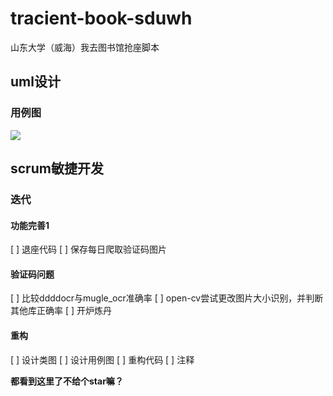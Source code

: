 # tracient-book-sduwh

山东大学（威海）我去图书馆抢座脚本

## uml设计

### 用例图
![](https://www.plantuml.com/plantuml/png/XPFVRX915CRlzodsKYymqKj2ID-4J9TJsB2mE3DRDCQ46lz0KwZMAiIOg4sjfab5ZPQciJoDCyk-XRCpi-nEDXcv8E7CRyuvtyStMuGYJADku5JZuwzyjAowYBWH0UpqaTT1BN0zH80ySbpnkPNCVlBP9PzyudyERwSawICCwYo-MB7HTrNrMprzOJXarrzaSU3JTXEZWJhWyocVVKvEdiRNP_AOXjqGut3WFDvCzdjU43NXhXxEHgVyxGMVBzZBC_v-p6vUYmwY-z-RYUpGHhlG882en8M6T7DnRNKUJnTy_oHR18Ftq0kWiHs67Rtb-S5wiUU9tpvi-lCt8uchScCN1NupKpfcgsVyu0NxzaxOaSn-iUFJvFcHaebyMjnNIOptB_bmJm9z31Y4mUco5D6856aXYeqd-Gx2fRB6p2ejDbUWlkEFQf27-jHh8mKKzEUw-VGecN-GnViHH53s_bxc_TMLo4TXaN27Gg-m03jyjVwz7C0s2RqEqFLYoNyyaMHMCq0COY0fOheYLd3I-BcLPZZeLUewOKOfqszKPUYCIfuu9prpAzXljUaTtTAjkhKQF10gclMw1WBOIS-p_WRXg5kojs0sONEhjPesIr06P4J7mXc9j61fj8nZ9zlq_nDBg6nc0yf1jUCwRlQfCdnsGYRHZfHVWMbB_kVe6pfT9bPqtRMIXgisi6IPbTQEMHcvd0RoHsSoqh4Coj-RwOcp9N8STOD_)

##  scrum敏捷开发

### 迭代

#### 功能完善1

[ ] 退座代码
[ ] 保存每日爬取验证码图片

#### 验证码问题

[ ] 比较ddddocr与mugle_ocr准确率
[ ] open-cv尝试更改图片大小识别，并判断其他库正确率
[ ] 开炉炼丹

#### 重构

[ ] 设计类图
[ ] 设计用例图
[ ] 重构代码
[ ] 注释

**都看到这里了不给个star嘛？**